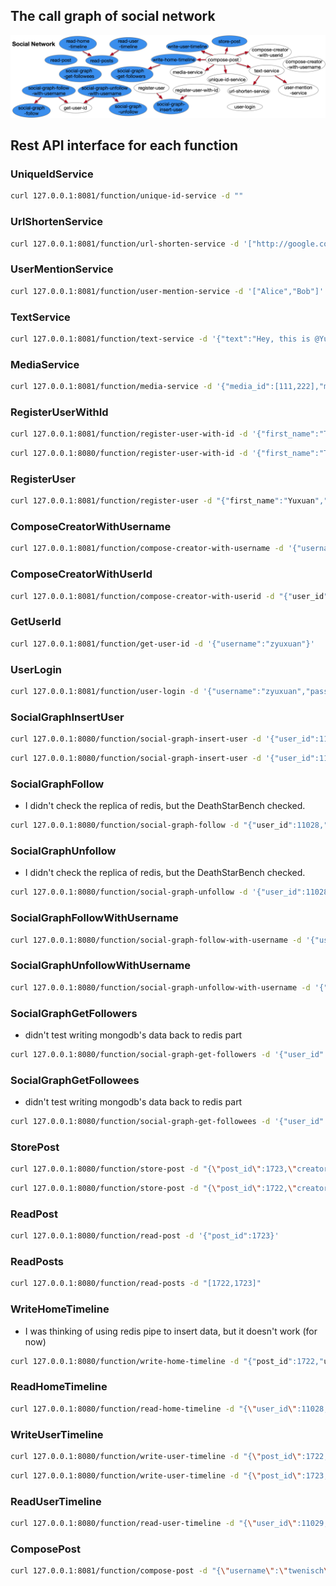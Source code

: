 ## The call graph of social network

![cg](call-graph.png)

## Rest API interface for each function

### UniqueIdService

```bash
curl 127.0.0.1:8081/function/unique-id-service -d ""
```

### UrlShortenService

```bash
curl 127.0.0.1:8081/function/url-shorten-service -d '["http://google.com","http://kate0115.net"]'
```

### UserMentionService

```bash
curl 127.0.0.1:8081/function/user-mention-service -d '["Alice","Bob"]'
```

### TextService

```bash
curl 127.0.0.1:8081/function/text-service -d '{"text":"Hey, this is @Yuxuan! Nice to meet you and welcome to my personal web: https://kate0115.net @twenisch"}'
```

### MediaService

```bash
curl 127.0.0.1:8081/function/media-service -d '{"media_id":[111,222],"media_type":["png","jpg"]}'
```

### RegisterUserWithId

```bash
curl 127.0.0.1:8081/function/register-user-with-id -d '{"first_name":"Tom","last_name":"Wenisch","username":"twenisch","password":"umichandgoogle","user_id":11028}'
```

```bash
curl 127.0.0.1:8080/function/register-user-with-id -d '{"first_name":"Todd","last_name":"Austin","username":"todda","password":"uwandupenn","user_id":11029}'
```

### RegisterUser

```bash
curl 127.0.0.1:8081/function/register-user -d "{"first_name":"Yuxuan","last_name":"Zhang","username":"zyuxuan","password":"umichandupenn"}"
```

### ComposeCreatorWithUsername

```bash
curl 127.0.0.1:8081/function/compose-creator-with-username -d '{"username":"zyuxuan"}'
```

### ComposeCreatorWithUserId

```bash
curl 127.0.0.1:8081/function/compose-creator-with-userid -d "{"user_id":11028,"username":"twenisch"}"
```

### GetUserId

```bash
curl 127.0.0.1:8081/function/get-user-id -d '{"username":"zyuxuan"}'
```

### UserLogin

```bash
curl 127.0.0.1:8081/function/user-login -d '{"username":"zyuxuan","password":"umichandupenn","secret":"idon'tknowwhatshouldbesecret"}'
```

### SocialGraphInsertUser

```bash
curl 127.0.0.1:8080/function/social-graph-insert-user -d '{"user_id":11028}'
```

```bash
curl 127.0.0.1:8080/function/social-graph-insert-user -d '{"user_id":11029}'
```

### SocialGraphFollow
  + I didn't check the replica of redis, but the DeathStarBench checked.

```bash
curl 127.0.0.1:8080/function/social-graph-follow -d "{"user_id":11028,"followee_id":11029}"
```

### SocialGraphUnfollow
  + I didn't check the replica of redis, but the DeathStarBench checked.

```bash
curl 127.0.0.1:8080/function/social-graph-unfollow -d '{"user_id":11028,"followee_id":11029}'
```

### SocialGraphFollowWithUsername

```bash
curl 127.0.0.1:8080/function/social-graph-follow-with-username -d '{"user_name":"twenisch","followee_name":"todda"}'
```

### SocialGraphUnfollowWithUsername

```bash
curl 127.0.0.1:8080/function/social-graph-unfollow-with-username -d '{"user_name":"twenisch","followee_name":"todda"}'
```

### SocialGraphGetFollowers
  + didn't test writing mongodb's data back to redis part

```bash
curl 127.0.0.1:8080/function/social-graph-get-followers -d '{"user_id":11029}'
```

### SocialGraphGetFollowees
  + didn't test writing mongodb's data back to redis part

```bash
curl 127.0.0.1:8080/function/social-graph-get-followees -d '{"user_id":11028}'
```

### StorePost

```bash
curl 127.0.0.1:8080/function/store-post -d "{\"post_id\":1723,\"creator\": {\"user_id\":11028,\"username\":\"twenisch\"},\"req_id\":7795,\"text\":\"yesterday once more \",\"user_mentions\": [],\"media\":[],\"urls\":[],\"timestamp\":12343249,\"post_type\":\"POST\"}"
```

```bash
curl 127.0.0.1:8080/function/store-post -d "{\"post_id\":1722,\"creator\": {\"user_id\":11029,\"username\":\"todda\"},\"req_id\":7798,\"text\":\"Hey, this is @todda! Nice to meet you and welcome to my personal web: https://kate0115.net @tomwenisch \",\"user_mentions\": [{\"user_id\":11029,\"username\":\"todda\"},{\"user_id\":11028,\"username\":\"twenisch\"}],\"media\":[],\"urls\":[],\"timestamp\":12343242,\"post_type\":\"POST\"}"
```

### ReadPost

```bash
curl 127.0.0.1:8080/function/read-post -d '{"post_id":1723}'
```

### ReadPosts

```bash
curl 127.0.0.1:8080/function/read-posts -d "[1722,1723]"
```

### WriteHomeTimeline
  + I was thinking of using redis pipe to insert data, but it doesn't work (for now)

```bash
curl 127.0.0.1:8080/function/write-home-timeline -d "{"post_id":1722,"user_id":11029,"timestamp":12343242,"user_mentions_id":[11028]}"
```

### ReadHomeTimeline

```bash
curl 127.0.0.1:8080/function/read-home-timeline -d "{\"user_id\":11028,\"start\":0,\"stop\":1}"
```

### WriteUserTimeline

```bash
curl 127.0.0.1:8080/function/write-user-timeline -d "{\"post_id\":1722,\"user_id\":11029,\"timestamp\":12343242}"
```

```bash
curl 127.0.0.1:8080/function/write-user-timeline -d "{\"post_id\":1723,\"user_id\":11028,\"timestamp\":12343249}"
```

### ReadUserTimeline

```bash
curl 127.0.0.1:8080/function/read-user-timeline -d "{\"user_id\":11029,\"start\":0,\"stop\":1}"
```

### ComposePost

```bash
curl 127.0.0.1:8081/function/compose-post -d "{\"username\":\"twenisch\",\"user_id\":11028,\"text\":\"Hey, this is @twenisch! Nice to meet you and welcome to my personal web: https://eecs.umich.edu/~twenisch @bobk \",\"media_ids\":[],\"media_types\":[],\"post_type\":\"POST\"}"
```
